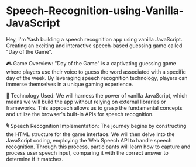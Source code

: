 # Speech-Recognition-using-Vanilla-JavaScript

Hey, I'm Yash building a speech recognition app using vanilla JavaScript. Creating an exciting and interactive speech-based guessing game called "Day of the Game".

🎮 Game Overview:
"Day of the Game" is a captivating guessing game where players use their voice to guess the word associated with a specific day of the week. By leveraging speech recognition technology, players can immerse themselves in a unique gaming experience.

🔧 Technology Used:
We will harness the power of vanilla JavaScript, which means we will build the app without relying on external libraries or frameworks. This approach allows us to grasp the fundamental concepts and utilize the browser's built-in APIs for speech recognition.

🎙️ Speech Recognition Implementation:
The journey begins by constructing the HTML structure for the game interface. We will then delve into the JavaScript coding, employing the Web Speech API to handle speech recognition. Through this process, participants will learn how to capture and process user speech input, comparing it with the correct answer to determine if it matches.
